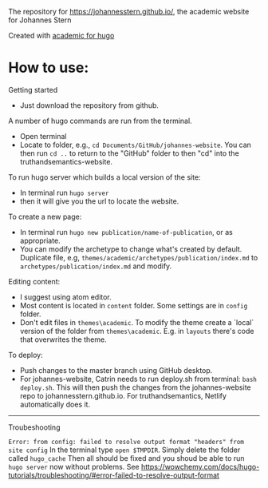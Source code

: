 The repository for https://johannesstern.github.io/, the academic website for Johannes Stern

Created with [academic for hugo](https://sourcethemes.com/academic/)

# How to use:

Getting started
- Just download the repository from github.

A number of hugo commands are run from the terminal.
- Open terminal
- Locate to folder, e.g., `cd Documents/GitHub/johannes-website`. You can then run `cd ..` to return to the "GitHub" folder to then "cd" into the truthandsemantics-website.

To run hugo server which builds a local version of the site:
- In terminal run `hugo server`
- then it will give you the url to locate the website.

To create a new page:
- In terminal run `hugo new publication/name-of-publication`, or as appropriate.
- You can modify the archetype to change what's created by default. Duplicate file, e.g, `themes/academic/archetypes/publication/index.md` to `archetypes/publication/index.md` and modify.

Editing content:
- I suggest using atom editor.
- Most content is located in `content` folder. Some settings are in `config` folder.
- Don't edit files in `themes\academic`. To modify the theme create a \`local\` version of the folder from `themes\academic`. E.g. in `layouts` there's code that overwrites the theme.

To deploy:
- Push changes to the master branch using GitHub desktop. 
- For johannes-website, Catrin needs to run deploy.sh from terminal: `bash deploy.sh`. This will then push the changes from the johannes-website repo to johannesstern.github.io. For truthandsemantics, Netlify automatically does it.




----------
Troubeshooting

`Error: from config: failed to resolve output format "headers" from site config`
In the terminal type `open $TMPDIR`.
Simply delete the folder called `hugo_cache`
Then all should be fixed and you shoud be able to run `hugo server` now without problems.
See https://wowchemy.com/docs/hugo-tutorials/troubleshooting/#error-failed-to-resolve-output-format
